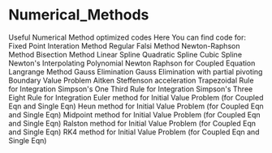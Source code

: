 # Numerical_Methods
Useful Numerical Method optimized codes
Here You can find code for:
  Fixed Point Interation Method
  Regular Falsi Method
  Newton-Raphson Method
  Bisection Method
  Linear Spline
  Quadratic Spline
  Cubic Spline
  Newton's Interpolating Polynomial
  Newton Raphson for Coupled Equation
  Langrange Method
  Gauss Elimination
  Gauss Elimination with partial pivoting
  Boundary Value Problem
  Aitken Steffenson acceleration
  Trapezoidal Rule for Integration
  Simpson's One Third Rule for Integration
  Simpson's Three Eight Rule for Integration
  Euler method for Initial Value Problem (for Coupled Eqn and Single Eqn)
  Heun method for Initial Value Problem (for Coupled Eqn and Single Eqn)
  Midpoint method for Initial Value Problem (for Coupled Eqn and Single Eqn)
  Ralston method for Initial Value Problem (for Coupled Eqn and Single Eqn)
  RK4 method for Initial Value Problem (for Coupled Eqn and Single Eqn) 
